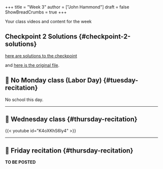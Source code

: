 +++
title = "Week 3"
author = ["John Hammond"]
draft = false
ShowBreadCrumbs = true
+++

Your class videos and content for the week
<!--more-->


## Checkpoint 2 Solutions {#checkpoint-2-solutions}

[here are solutions to the checkpoint](https://cloud.math.wichita.edu/s/jNHeE56Lr9z7AEK)

and [here is the original file](https://cloud.math.wichita.edu/s/D5nHyaGYM9dx7BB).


## 🎥 No Monday class (Labor Day) {#tuesday-recitation}

No school this day.

---


## 🎥 Wednesday class {#thursday-recitation}

{{< youtube id="K4oXKhS6ly4" >}}

---


## 🎥 Friday recitation {#thursday-recitation}

**TO BE POSTED**
